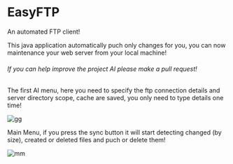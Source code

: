 # EasyFTP
An automated FTP client!

This java application automatically puch only changes for you, you can now maintenance your web server from your local machine!

###### _If you can help improve the project AI please make a pull request!_

The first AI menu, here you need to specify the ftp connection details and server directory scope, cache are saved, you only need to type details one time!





![gg](https://i.imgur.com/t4RMJBq.png)


Main Menu, if you press the sync button it will start detecting changed (by size), created or deleted files and puch or delete them!


![mm](https://i.imgur.com/hvdRj77.png)
